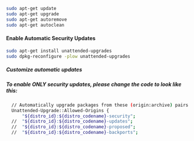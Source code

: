 
```sh
sudo apt-get update
sudo apt-get upgrade
sudo apt-get autoremove
sudo apt-get autoclean
```

#### Enable Automatic Security Updates
```sh
sudo apt-get install unattended-upgrades
sudo dpkg-reconfigure -plow unattended-upgrades
```

##### Customize automatic updates
##### To enable ONLY security updates, please change the code to look like this:
```sh
  // Automatically upgrade packages from these (origin:archive) pairs
  Unattended-Upgrade::Allowed-Origins {
      "${distro_id}:${distro_codename}-security";
  //  "${distro_id}:${distro_codename}-updates";
  //  "${distro_id}:${distro_codename}-proposed";
  //  "${distro_id}:${distro_codename}-backports";
```
